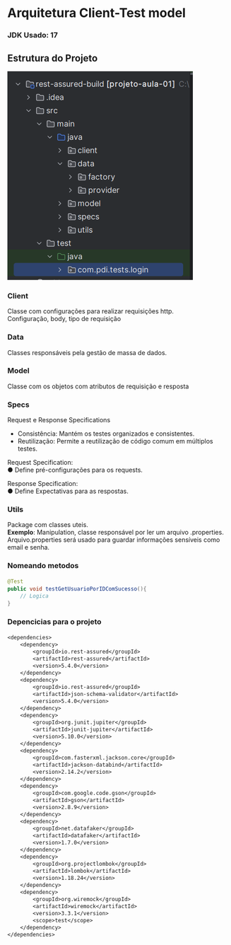 # Arquitetura Client-Test model
### JDK Usado: 17

## Estrutura do Projeto
![img_1.png](img_1.png)


### Client
Classe com configurações para realizar requisições http.  
Configuração, body, tipo de requisição

### Data
Classes responsáveis pela gestão de massa de dados.

### Model
Classe com os objetos com atributos de requisição e resposta

### Specs
Request e Response Specifications
- Consistência: Mantém os testes organizados e consistentes.
- Reutilização: Permite a reutilização de código comum em múltiplos testes.

Request Specification:  
● Define pré-configurações para os requests.

Response Specification:  
● Define Expectativas para as respostas.

### Utils
Package com classes uteis.  
**Exemplo**: Manipulation, classe responsável por ler um arquivo .properties.
Arquivo.properties será usado para guardar informações sensíveis como email e senha.
### Nomeando metodos
```java
@Test
public void testGetUsuarioPorIDComSucesso(){
    // Logica
}
```

### Depencicias para o projeto
````pom
<dependencies>
    <dependency>
        <groupId>io.rest-assured</groupId>
        <artifactId>rest-assured</artifactId>
        <version>5.4.0</version>
    </dependency>
    <dependency>
        <groupId>io.rest-assured</groupId>
        <artifactId>json-schema-validator</artifactId>
        <version>5.4.0</version>
    </dependency>
    <dependency>
        <groupId>org.junit.jupiter</groupId>
        <artifactId>junit-jupiter</artifactId>
        <version>5.10.0</version>
    </dependency>
    <dependency>
        <groupId>com.fasterxml.jackson.core</groupId>
        <artifactId>jackson-databind</artifactId>
        <version>2.14.2</version>
    </dependency>
    <dependency>
        <groupId>com.google.code.gson</groupId>
        <artifactId>gson</artifactId>
        <version>2.8.9</version>
    </dependency>
    <dependency>
        <groupId>net.datafaker</groupId>
        <artifactId>datafaker</artifactId>
        <version>1.7.0</version>
    </dependency>
    <dependency>
        <groupId>org.projectlombok</groupId>
        <artifactId>lombok</artifactId>
        <version>1.18.24</version>
    </dependency>
    <dependency>
        <groupId>org.wiremock</groupId>
        <artifactId>wiremock</artifactId>
        <version>3.3.1</version>
        <scope>test</scope>
    </dependency>
</dependencies>
````